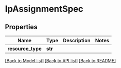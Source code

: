 # IpAssignmentSpec

## Properties
Name | Type | Description | Notes
------------ | ------------- | ------------- | -------------
**resource_type** | **str** |  | 

[[Back to Model list]](../README.md#documentation-for-models) [[Back to API list]](../README.md#documentation-for-api-endpoints) [[Back to README]](../README.md)

